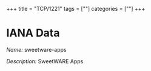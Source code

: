 +++
title = "TCP/1221"
tags = [""]
categories = [""]
+++

# IANA Data

_Name:_ sweetware-apps

_Description:_ SweetWARE Apps

